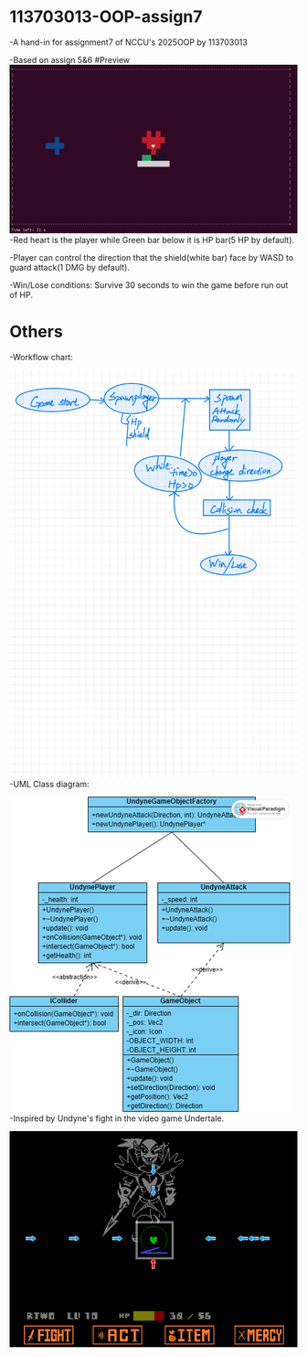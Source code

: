 # 113703013-OOP-assign7
-A hand-in for assignment7 of NCCU's 2025OOP by 113703013

-Based on assign 5&6
#Preview
![pics](images/preview.png)
-Red heart is the player while Green bar below it is HP bar(5 HP by default).

-Player can control the direction that the shield(white bar) face by WASD to guard attack(1 DMG by default).

-Win/Lose conditions: Survive 30 seconds to win the game before run out of HP. 

# Others
-Workflow chart:

![pics](images/Workflow.jpg)
-UML Class diagram:

![pics](images/UML.png)
-Inspired by Undyne's fight in the video game Undertale.

![pics](images/inspired.png)
